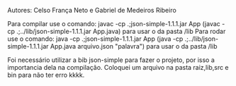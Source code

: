 Autores: Celso França Neto e Gabriel de Medeiros Ribeiro

Para compilar use o comando: javac -cp .;json-simple-1.1.1.jar App (javac -cp .;../lib/json-simple-1.1.1.jar App.java) para usar o da pasta /lib
Para rodar use o comando: java -cp .;json-simple-1.1.1.jar App     (java -cp .;../lib/json-simple-1.1.1.jar App.java arquivo.json "palavra") para usar o da pasta /lib

Foi necessário utilizar a bib json-simple para fazer o projeto, por isso a importancia dela na compilação. Coloquei um arquivo na pasta raiz,lib,src e bin para não ter erro kkkk.

